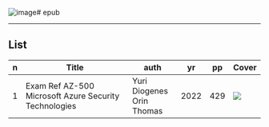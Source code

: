 ![image](https://github.com/pc-aide/Azure/assets/36453201/e93df5ef-b7c0-4623-b8f0-6d20efe1fd97)# epub

---

## List
|n|Title|auth|yr|pp|Cover|
|-|-----|----|--|--|-----|
|1|Exam Ref AZ-500 Microsoft Azure Security Technologies|Yuri Diogenes<br/>Orin Thomas|2022|429|<img src="https://i.imgur.com/axDFmi3.png">|
